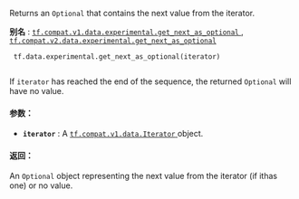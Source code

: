 Returns an  `Optional`  that contains the next value from the iterator.

**别名** : [ `tf.compat.v1.data.experimental.get_next_as_optional` ](/api_docs/python/tf/data/experimental/get_next_as_optional), [ `tf.compat.v2.data.experimental.get_next_as_optional` ](/api_docs/python/tf/data/experimental/get_next_as_optional)

```
 tf.data.experimental.get_next_as_optional(iterator)
 
```

If  `iterator`  has reached the end of the sequence, the returned  `Optional` will have no value.

#### 参数：
- **`iterator`** : A [ `tf.compat.v1.data.Iterator` ](https://tensorflow.google.cn/api_docs/python/tf/compat/v1/data/Iterator) object.


#### 返回：
An  `Optional`  object representing the next value from the iterator (if ithas one) or no value.

